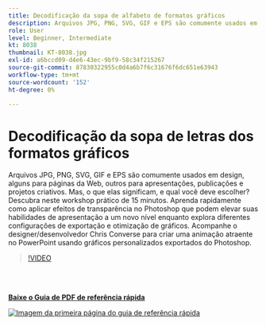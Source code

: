 ```yaml
---
title: Decodificação da sopa de alfabeto de formatos gráficos
description: Arquivos JPG, PNG, SVG, GIF e EPS são comumente usados em design, alguns para páginas da Web, outros para apresentações, publicações e projetos criativos. Mas o que elas significam, e qual você deve escolher?
role: User
level: Beginner, Intermediate
kt: 8038
thumbnail: KT-8038.jpg
exl-id: a6bccd09-d4e6-43ec-9bf9-58c34f215267
source-git-commit: 87830322955c0d4a6b7f6c31676f6dc651e63943
workflow-type: tm+mt
source-wordcount: '152'
ht-degree: 0%

---
```


# Decodificação da sopa de letras dos formatos gráficos

Arquivos JPG, PNG, SVG, GIF e EPS são comumente usados em design, alguns para páginas da Web, outros para apresentações, publicações e projetos criativos. Mas, o que elas significam, e qual você deve escolher? Descubra neste workshop prático de 15 minutos. Aprenda rapidamente como aplicar efeitos de transparência no Photoshop que podem elevar suas habilidades de apresentação a um novo nível enquanto explora diferentes configurações de exportação e otimização de gráficos. Acompanhe o designer/desenvolvedor Chris Converse para criar uma animação atraente no PowerPoint usando gráficos personalizados exportados do Photoshop.

>[!VIDEO](https://video.tv.adobe.com/v/333805?hidetitle=true)

<br> 

[**Baixe o Guia de PDF de referência rápida**](../quick-reference/Decodingthealphabetsoupofgraphicformats.pdf)

[![Imagem da primeira página do guia de referência rápida](assets/DecodingthealfabetsoupofgraphicformatsPage1.png)](../quick-reference/Decodingthealphabetsoupofgraphicformats.pdf)
